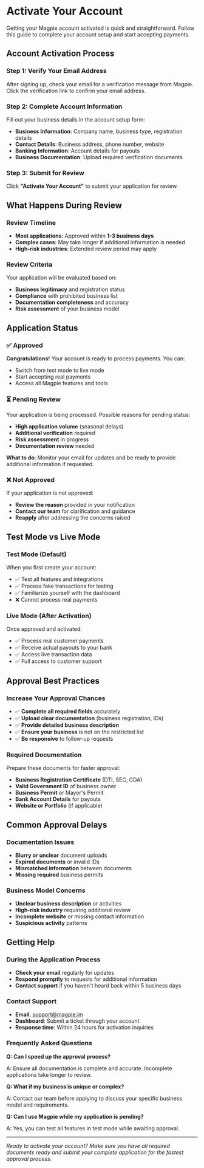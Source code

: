 # Activate Your Account

Getting your Magpie account activated is quick and straightforward. Follow this guide to complete your account setup and start accepting payments.

## Account Activation Process

### Step 1: Verify Your Email Address

After signing up, check your email for a verification message from Magpie. Click the verification link to confirm your email address.

### Step 2: Complete Account Information

Fill out your business details in the account setup form:

- **Business Information**: Company name, business type, registration details
- **Contact Details**: Business address, phone number, website
- **Banking Information**: Account details for payouts
- **Business Documentation**: Upload required verification documents

### Step 3: Submit for Review

Click **"Activate Your Account"** to submit your application for review.

## What Happens During Review

### Review Timeline

- **Most applications**: Approved within **1-3 business days**
- **Complex cases**: May take longer if additional information is needed
- **High-risk industries**: Extended review period may apply

### Review Criteria

Your application will be evaluated based on:

- **Business legitimacy** and registration status
- **Compliance** with prohibited business list
- **Documentation completeness** and accuracy
- **Risk assessment** of your business model

## Application Status

### ✅ Approved

**Congratulations!** Your account is ready to process payments. You can:

- Switch from test mode to live mode
- Start accepting real payments
- Access all Magpie features and tools

### ⏳ Pending Review

Your application is being processed. Possible reasons for pending status:

- **High application volume** (seasonal delays)
- **Additional verification** required
- **Risk assessment** in progress
- **Documentation review** needed

**What to do**: Monitor your email for updates and be ready to provide additional information if requested.

### ❌ Not Approved

If your application is not approved:

- **Review the reason** provided in your notification
- **Contact our team** for clarification and guidance
- **Reapply** after addressing the concerns raised

## Test Mode vs Live Mode

### Test Mode (Default)

When you first create your account:

- ✅ Test all features and integrations
- ✅ Process fake transactions for testing
- ✅ Familiarize yourself with the dashboard
- ❌ Cannot process real payments

### Live Mode (After Activation)

Once approved and activated:

- ✅ Process real customer payments
- ✅ Receive actual payouts to your bank
- ✅ Access live transaction data
- ✅ Full access to customer support

## Approval Best Practices

### Increase Your Approval Chances

- ✅ **Complete all required fields** accurately
- ✅ **Upload clear documentation** (business registration, IDs)
- ✅ **Provide detailed business description**
- ✅ **Ensure your business** is not on the restricted list
- ✅ **Be responsive** to follow-up requests

### Required Documentation

Prepare these documents for faster approval:

- **Business Registration Certificate** (DTI, SEC, CDA)
- **Valid Government ID** of business owner
- **Business Permit** or Mayor's Permit
- **Bank Account Details** for payouts
- **Website or Portfolio** (if applicable)

## Common Approval Delays

### Documentation Issues

- **Blurry or unclear** document uploads
- **Expired documents** or invalid IDs
- **Mismatched information** between documents
- **Missing required** business permits

### Business Model Concerns

- **Unclear business description** or activities
- **High-risk industry** requiring additional review
- **Incomplete website** or missing contact information
- **Suspicious activity** patterns

## Getting Help

### During the Application Process

- **Check your email** regularly for updates
- **Respond promptly** to requests for additional information
- **Contact support** if you haven't heard back within 5 business days

### Contact Support

- **Email**: support@magpie.im
- **Dashboard**: Submit a ticket through your account
- **Response time**: Within 24 hours for activation inquiries

### Frequently Asked Questions

**Q: Can I speed up the approval process?**

A: Ensure all documentation is complete and accurate. Incomplete applications take longer to review.

**Q: What if my business is unique or complex?**

A: Contact our team before applying to discuss your specific business model and requirements.

**Q: Can I use Magpie while my application is pending?**

A: Yes, you can test all features in test mode while awaiting approval.

---

_Ready to activate your account? Make sure you have all required documents ready and submit your complete application for the fastest approval process._
